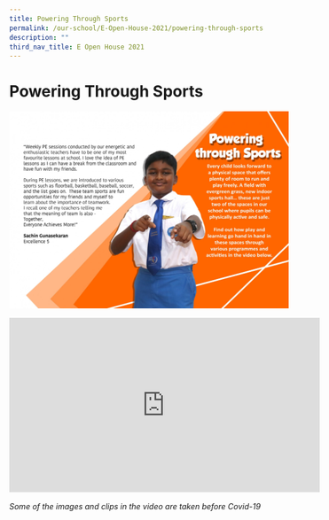 ```yaml
---
title: Powering Through Sports
permalink: /our-school/E-Open-House-2021/powering-through-sports
description: ""
third_nav_title: E Open House 2021
---
```

# Powering Through Sports
![](/images/OpenhousePE%201.jpg)
<iframe width="560" height="315" src="https://www.youtube.com/embed/lYSs7C6rF_U" title="YouTube video player" frameborder="0" allow="accelerometer; autoplay; clipboard-write; encrypted-media; gyroscope; picture-in-picture" allowfullscreen></iframe>

*Some of the images and clips in the video are taken before Covid-19*